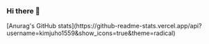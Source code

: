 ### Hi there 👋

<!--
**kimjuho1559/kimjuho1559** is a ✨ _special_ ✨ repository because its `README.md` (this file) appears on your GitHub profile.

Here are some ideas to get you started:

- 🔭 I’m currently working on ...
- 🌱 I’m currently learning ...
- 👯 I’m looking to collaborate on ...
- 🤔 I’m looking for help with ...
- 💬 Ask me about ...
- 📫 How to reach me: ...
- 😄 Pronouns: ...
- ⚡ Fun fact: ...
-->[Anurag's GitHub stats](https://github-readme-stats.vercel.app/api?username=kimjuho1559&show_icons=true&theme=radical)
